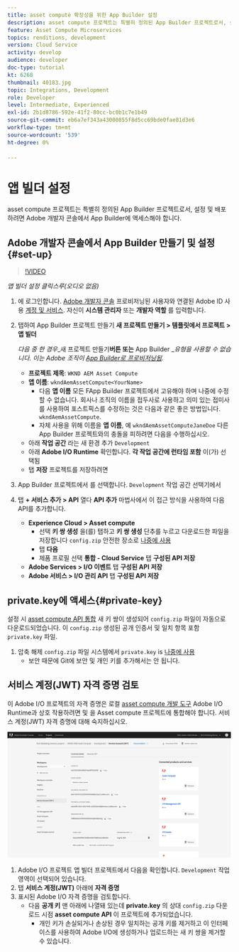 ```yaml
---
title: asset compute 확장성을 위한 App Builder 설정
description: asset compute 프로젝트는 특별히 정의된 App Builder 프로젝트로서, 설정 및 배포하려면 Adobe 개발자 콘솔에서 App Builder에 액세스해야 합니다.
feature: Asset Compute Microservices
topics: renditions, development
version: Cloud Service
activity: develop
audience: developer
doc-type: tutorial
kt: 6268
thumbnail: 40183.jpg
topic: Integrations, Development
role: Developer
level: Intermediate, Experienced
exl-id: 2b1d8786-592e-41f2-80cc-bc0b1c7e1b49
source-git-commit: eb6a7ef343a43000855f8d5cc69bde0fae81d3e6
workflow-type: tm+mt
source-wordcount: '539'
ht-degree: 0%

---
```


# 앱 빌더 설정

asset compute 프로젝트는 특별히 정의된 App Builder 프로젝트로서, 설정 및 배포하려면 Adobe 개발자 콘솔에서 App Builder에 액세스해야 합니다.

## Adobe 개발자 콘솔에서 App Builder 만들기 및 설정{#set-up}

>[!VIDEO](https://video.tv.adobe.com/v/40183/?quality=12&learn=on)

_앱 빌더 설정 클릭스루(오디오 없음)_

1. 에 로그인합니다. [Adobe 개발자 콘솔](https://console.adobe.io) 프로비저닝된 사용자와 연결된 Adobe ID 사용 [계정 및 서비스](./accounts-and-services.md). 자신이 __시스템 관리자__ 또는 __개발자 역할__ 를 입력합니다.
1. 탭하여 App Builder 프로젝트 만들기 __새 프로젝트 만들기 > 템플릿에서 프로젝트 > 앱 빌더__

   _다음 중 한 경우__&#x200B;새 프로젝트 만들기&#x200B;__버튼 또는__ App Builder __유형을 사용할 수 없습니다. 이는 Adobe 조직이 [App Builder로 프로비저닝됨](#request-adobe-project-app-builder)._

   + __프로젝트 제목__: `WKND AEM Asset Compute`
   + __앱 이름__: `wkndAemAssetCompute<YourName>`
      + 다음 __앱 이름__ 모든 FApp Builder 프로젝트에서 고유해야 하며 나중에 수정할 수 없습니다. 회사나 조직의 이름을 접두사로 사용하고 의미 있는 접미사를 사용하여 포스트픽스를 수정하는 것은 다음과 같은 좋은 방법입니다. `wkndAemAssetCompute`.
      + 자체 사용을 위해 이름을 __앱 이름__, 예 `wkndAemAssetComputeJaneDoe` 다른 App Builder 프로젝트와의 충돌을 피하려면 다음을 수행하십시오.
   + 아래 __작업 공간__ 라는 새 환경 추가 `Development`
   + 아래 __Adobe I/O Runtime__ 확인합니다. __각 작업 공간에 런타임 포함__ 이(가) 선택됨
   + 탭 __저장__ 프로젝트를 저장하려면
1. App Builder 프로젝트에서 를 선택합니다. `Development` 작업 공간 선택기에서
1. 탭 __+ 서비스 추가 > API__ 열다 __API 추가__ 마법사에서 이 접근 방식을 사용하여 다음 API를 추가합니다.

   + __Experience Cloud > Asset compute__
      + 선택 __키 쌍 생성__ 을(를) 탭하고 __키 쌍 생성__ 단추를 누르고 다운로드한 파일을 저장합니다 `config.zip` 안전한 장소로 [나중에 사용](#private-key)
      + 탭 __다음__
      + 제품 프로필 선택 __통합 - Cloud Service__ 탭 __구성된 API 저장__
   + __Adobe Services > I/O 이벤트__ 탭 __구성된 API 저장__
   + __Adobe 서비스 > I/O 관리 API__ 탭 __구성된 API 저장__

## private.key에 액세스{#private-key}

설정 시 [asset compute API 통합](#set-up) 새 키 쌍이 생성되어 `config.zip` 파일이 자동으로 다운로드되었습니다. 이 `config.zip` 생성된 공개 인증서 및 일치 항목 포함 `private.key` 파일.

1. 압축 해제 `config.zip` 파일 시스템에서 `private.key` is [나중에 사용](../develop/environment-variables.md)
   + 보안 때문에 Git에 보안 및 개인 키를 추가해서는 안 됩니다.

## 서비스 계정(JWT) 자격 증명 검토

이 Adobe I/O 프로젝트의 자격 증명은 로컬 [asset compute 개발 도구](../develop/development-tool.md) Adobe I/O Runtime과 상호 작용하려면 및 을 Asset compute 프로젝트에 통합해야 합니다. 서비스 계정(JWT) 자격 증명에 대해 숙지하십시오.

![Adobe 개발자 서비스 계정 자격 증명](./assets/app-builder/service-account.png)

1. Adobe I/O 프로젝트 앱 빌더 프로젝트에서 다음을 확인합니다. `Development` 작업 영역이 선택되어 있습니다.
1. 탭 __서비스 계정(JWT)__ 아래에 __자격 증명__
1. 표시된 Adobe I/O 자격 증명을 검토합니다.
   + 다음 __공개 키__ 맨 아래에 나열돼 있는데 __private.key__ 의 상대 `config.zip` 다운로드 시점 __asset compute API__ 이 프로젝트에 추가되었습니다.
      + 개인 키가 손실되거나 손상된 경우 일치하는 공개 키를 제거하고 이 인터페이스를 사용하여 Adobe I/O에 생성하거나 업로드하는 새 키 쌍을 제거할 수 있습니다.
